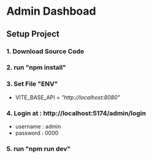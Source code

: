 # Admin Dashboad

## Setup Project
   ### 1. Download Source Code
   ### 2. run "npm install"
   ### 3. Set File "ENV" 
   * VITE_BASE_API = *"http://localhost:8080"*
   ### 4. Login at : http://localhost:5174/admin/login
   * username : admin
   * password : 0000 
   ### 5. run "npm run dev"

 
